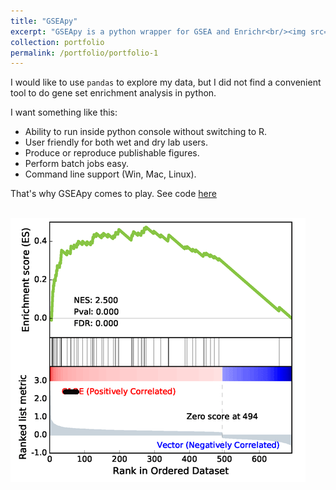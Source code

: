 ```yaml
---
title: "GSEApy"
excerpt: "GSEApy is a python wrapper for GSEA and Enrichr<br/><img src='/images/gseapy_OCT4_KD.png'>"
collection: portfolio
permalink: /portfolio/portfolio-1
---
```




I would like to use `pandas` to explore my data, but I did not find a convenient tool to do gene set enrichment analysis in python. 

I want something like this:

* Ability to run inside python console without switching to R.
* User friendly for both wet and dry lab users.
* Produce or reproduce publishable figures.
* Perform batch jobs easy.
* Command line support (Win, Mac, Linux).

That's why GSEApy comes to play. See code [here](https://github.com/zqfang/GSEApy)

<br/><img src='/images/gseapy_OCT4_KD.png'>